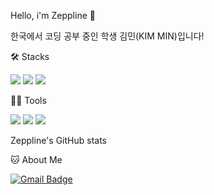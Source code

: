 Hello, i'm Zeppline 👋

한국에서 코딩 공부 중인 학생 김민(KIM MIN)입니다!


🛠️ Stacks

<img src="https://img.shields.io/badge/Python-3766AB?style=flat-square&logo=Python&logoColor=white"/> <img src="https://img.shields.io/badge/C-A8B9CC?style=flat-square&logo=C&logoColor=white"/> <img src="https://img.shields.io/badge/C++-00599C?style=flat-square&logo=C++&logoColor=white"/>

💪🏼 Tools

<img src="https://img.shields.io/badge/Github-181717?style=flat-square&logo=Github&logoColor=white"/> <img src="https://img.shields.io/badge/VisualStudioCode-007ACC?style=flat-square&logo=VisualStudioCode&logoColor=white"/> <img src="https://img.shields.io/badge/AndroidStudio-3DDC84?style=flat-square&logo=AndroidStudio&logoColor=white"/>

Zeppline's GitHub stats

🐱 About Me

[![Gmail Badge](https://img.shields.io/badge/Gmail-d14836?style=flat-square&logo=Gmail&logoColor=white&link=mailto:kim0904min@gmail.com)](kim0904min@gmail.com)
